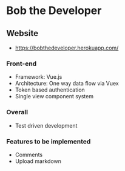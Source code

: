 # Bob the Developer

## Website
 - https://bobthedeveloper.herokuapp.com/

### Front-end
  - Framework: Vue.js
  - Architecture: One way data flow via Vuex
  - Token based authentication
  - Single view component system

### Overall
  - Test driven development

### Features to be implemented
  - Comments
  - Upload markdown
